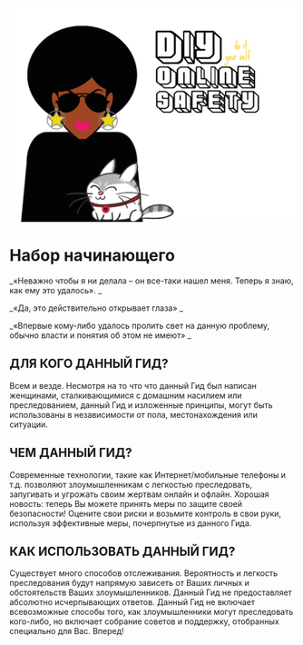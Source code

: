 ![](/ru/assets/securikitty-plain.png)
# Набор начинающего

_«Неважно чтобы я ни делала – он все-таки нашел меня. Теперь я знаю, как ему это удалось».
_

_«Да, это действительно открывает глаза»
_

_«Впервые кому-либо удалось пролить свет на данную проблему, обычно власти и понятия об этом не имеют»
_ 


## ДЛЯ КОГО ДАННЫЙ ГИД?
Всем и везде. Несмотря на то что что данный Гид был написан женщинами, сталкивающимися с домашним насилием или преследованием, данный Гид и изложенные принципы, могут быть использованы в независимости от пола, местонахождения или ситуации.


## ЧЕМ ДАННЫЙ ГИД?
Современные технологии, такие как Интернет/мобильные телефоны и т.д. позволяют злоумышленникам с легкостью преследовать, запугивать и угрожать своим жертвам онлайн и офлайн. Хорошая новость: теперь Вы можете принять меры по защите своей безопасности! Оцените свои риски и возьмите контроль в свои руки, используя эффективные меры, почерпнутые из данного Гида.


## КАК ИСПОЛЬЗОВАТЬ ДАННЫЙ ГИД?
Существует много способов отслеживания. Вероятность и легкость преследования будут напрямую зависеть от Ваших личных и обстоятельств Ваших злоумышленников. Данный Гид не предоставляет абсолютно исчерпывающих ответов. Данный Гид не включает всевозможные способы того, как злоумышленники могут преследовать кого-либо, но включает собрание советов и поддержку, отобранных специально для Вас. Вперед!